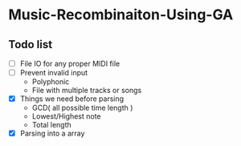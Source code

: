 # Music-Recombinaiton-Using-GA

## Todo list
- [ ] File IO for any proper MIDI file
- [ ] Prevent invalid input
  - Polyphonic
  - File with multiple tracks or songs
- [x] Things we need before parsing
  - GCD( all possible time length )
  - Lowest/Highest note
  - Total length
- [x] Parsing into a array
